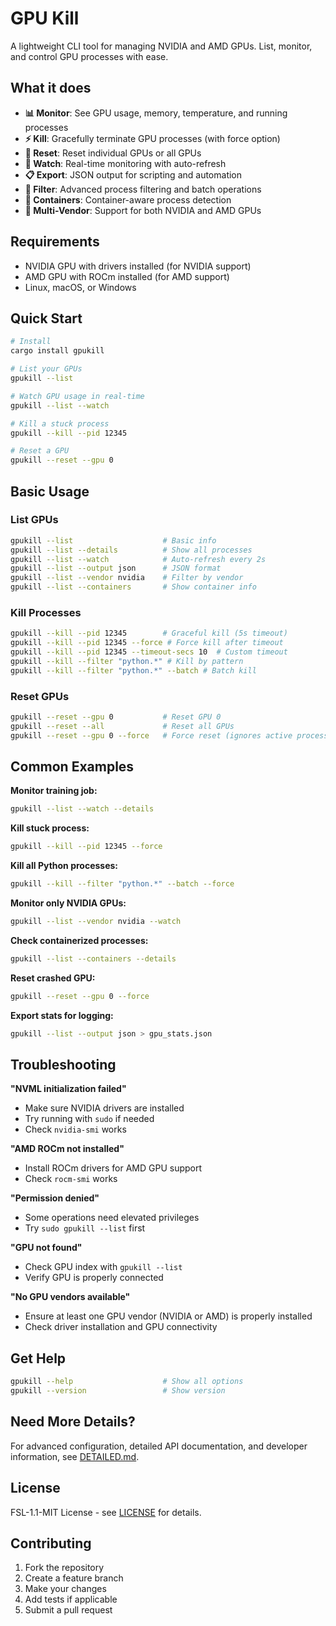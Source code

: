 # GPU Kill

A lightweight CLI tool for managing NVIDIA and AMD GPUs. List, monitor, and control GPU processes with ease.

## What it does

- **📊 Monitor**: See GPU usage, memory, temperature, and running processes
- **⚡ Kill**: Gracefully terminate GPU processes (with force option)
- **🔄 Reset**: Reset individual GPUs or all GPUs
- **👀 Watch**: Real-time monitoring with auto-refresh
- **📋 Export**: JSON output for scripting and automation
- **🎯 Filter**: Advanced process filtering and batch operations
- **🐳 Containers**: Container-aware process detection
- **🔧 Multi-Vendor**: Support for both NVIDIA and AMD GPUs

## Requirements

- NVIDIA GPU with drivers installed (for NVIDIA support)
- AMD GPU with ROCm installed (for AMD support)
- Linux, macOS, or Windows

## Quick Start

```bash
# Install
cargo install gpukill

# List your GPUs
gpukill --list

# Watch GPU usage in real-time
gpukill --list --watch

# Kill a stuck process
gpukill --kill --pid 12345

# Reset a GPU
gpukill --reset --gpu 0
```

## Basic Usage

### List GPUs
```bash
gpukill --list                    # Basic info
gpukill --list --details          # Show all processes
gpukill --list --watch            # Auto-refresh every 2s
gpukill --list --output json      # JSON format
gpukill --list --vendor nvidia    # Filter by vendor
gpukill --list --containers       # Show container info
```

### Kill Processes
```bash
gpukill --kill --pid 12345        # Graceful kill (5s timeout)
gpukill --kill --pid 12345 --force # Force kill after timeout
gpukill --kill --pid 12345 --timeout-secs 10  # Custom timeout
gpukill --kill --filter "python.*" # Kill by pattern
gpukill --kill --filter "python.*" --batch # Batch kill
```

### Reset GPUs
```bash
gpukill --reset --gpu 0           # Reset GPU 0
gpukill --reset --all             # Reset all GPUs
gpukill --reset --gpu 0 --force   # Force reset (ignores active processes)
```

## Common Examples

**Monitor training job:**
```bash
gpukill --list --watch --details
```

**Kill stuck process:**
```bash
gpukill --kill --pid 12345 --force
```

**Kill all Python processes:**
```bash
gpukill --kill --filter "python.*" --batch --force
```

**Monitor only NVIDIA GPUs:**
```bash
gpukill --list --vendor nvidia --watch
```

**Check containerized processes:**
```bash
gpukill --list --containers --details
```

**Reset crashed GPU:**
```bash
gpukill --reset --gpu 0 --force
```

**Export stats for logging:**
```bash
gpukill --list --output json > gpu_stats.json
```


## Troubleshooting

**"NVML initialization failed"**
- Make sure NVIDIA drivers are installed
- Try running with `sudo` if needed
- Check `nvidia-smi` works

**"AMD ROCm not installed"**
- Install ROCm drivers for AMD GPU support
- Check `rocm-smi` works

**"Permission denied"**
- Some operations need elevated privileges
- Try `sudo gpukill --list` first

**"GPU not found"**
- Check GPU index with `gpukill --list`
- Verify GPU is properly connected

**"No GPU vendors available"**
- Ensure at least one GPU vendor (NVIDIA or AMD) is properly installed
- Check driver installation and GPU connectivity

## Get Help

```bash
gpukill --help                    # Show all options
gpukill --version                 # Show version
```

## Need More Details?

For advanced configuration, detailed API documentation, and developer information, see [DETAILED.md](DETAILED.md).

## License

FSL-1.1-MIT License - see [LICENSE](LICENSE) for details.


## Contributing

1. Fork the repository
2. Create a feature branch
3. Make your changes
4. Add tests if applicable
5. Submit a pull request
